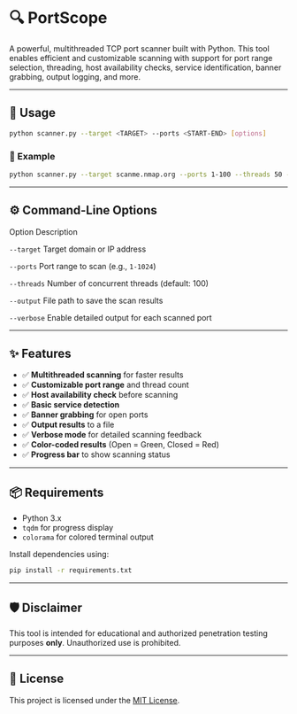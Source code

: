 # 🔍 PortScope

A powerful, multithreaded TCP port scanner built with Python. This tool enables efficient and customizable scanning with support for port range selection, threading, host availability checks, service identification, banner grabbing, output logging, and more.

---

## 🚀 Usage

```bash
python scanner.py --target <TARGET> --ports <START-END> [options]
```

### 📌 Example

```bash
python scanner.py --target scanme.nmap.org --ports 1-100 --threads 50 --output results.txt --verbose
```

---

## ⚙️ Command-Line Options

 Option                   Description                                         

 `--target`              Target domain or IP address
                         
 `--ports`               Port range to scan (e.g., `1-1024`)                 

 `--threads`             Number of concurrent threads (default: 100)        

 `--output`              File path to save the scan results                 
 
 `--verbose`             Enable detailed output for each scanned port       

---

## ✨ Features

- ✅ **Multithreaded scanning** for faster results  
- ✅ **Customizable port range** and thread count  
- ✅ **Host availability check** before scanning  
- ✅ **Basic service detection**  
- ✅ **Banner grabbing** for open ports  
- ✅ **Output results** to a file  
- ✅ **Verbose mode** for detailed scanning feedback  
- ✅ **Color-coded results** (Open = Green, Closed = Red)  
- ✅ **Progress bar** to show scanning status  

---

## 📦 Requirements

- Python 3.x  
- `tqdm` for progress display  
- `colorama` for colored terminal output  

Install dependencies using:

```bash
pip install -r requirements.txt
```

---

## 🛡️ Disclaimer

This tool is intended for educational and authorized penetration testing purposes **only**. Unauthorized use is prohibited.

---

## 📄 License

This project is licensed under the [MIT License](LICENSE).
